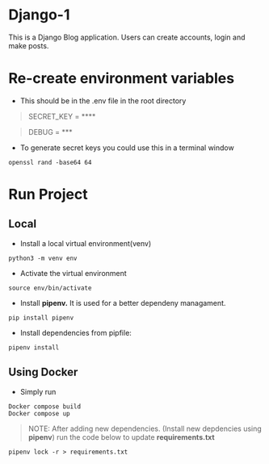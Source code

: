 # Django-1
This is a Django Blog application. Users can create accounts, login and make posts.
# Re-create environment variables
* This should be in the .env file in the root directory
> SECRET_KEY = ****

> DEBUG = ***

* To generate secret keys you could use this in a terminal window 
```
openssl rand -base64 64
```
# Run Project
## Local
* Install a local virtual environment(venv) 
```
python3 -m venv env
```
* Activate the virtual environment 
```
source env/bin/activate
```
* Install **pipenv.** It is used for a better dependeny managament.
```
pip install pipenv
```
* Install dependencies from pipfile:
```
pipenv install
```
## Using Docker

* Simply run 

```
Docker compose build
Docker compose up
```


> NOTE: After adding new dependencies. (Install new depdencies using **pipenv**) run the code below to update **requirements.txt**

```
pipenv lock -r > requirements.txt
```